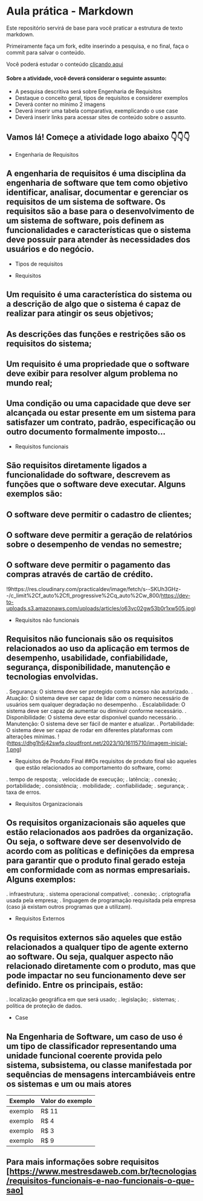 # Aula prática - Markdown

Este repositório servirá de base para você praticar a estrutura de texto markdown. 

Primeiramente faça um fork, edite inserindo a pesquisa, e no final, faça o commit para salvar o conteúdo.

Você poderá estudar o conteúdo [clicando aqui](https://docs.pipz.com/central-de-ajuda/learning-center/guia-basico-de-markdown#open)

#### Sobre a atividade, você deverá considerar o seguinte assunto:

- A pesquisa descritiva será sobre Engenharia de Requisitos
- Destaque o conceito geral, tipos de requisitos e considerer exemplos
- Deverá conter no mínimo 2 imagens
- Deverá inserir uma tabela comparativa, exemplicando o use case
- Deverá inserir links para acessar sites de conteúdo sobre o assunto.


## Vamos lá! Começe a atividade logo abaixo 👇👇👇

* Engenharia de Requisitos

## A engenharia de requisitos é uma disciplina da engenharia de software que tem como objetivo identificar, analisar, documentar e gerenciar os requisitos de um sistema de software. Os requisitos são a base para o desenvolvimento de um sistema de software, pois definem as funcionalidades e características que o sistema deve possuir para atender às necessidades dos usuários e do negócio.

* Tipos de requisitos
  
* Requisitos

## Um requisito é uma característica do sistema ou a descrição de algo que o sistema é capaz de realizar para atingir os seus objetivos;
## As descrições das funções e restrições são os requisitos do sistema;
## Um requisito é uma propriedade que o software deve exibir para resolver algum problema no mundo real;
## Uma condição ou uma capacidade que deve ser alcançada ou estar presente em um sistema para satisfazer um contrato, padrão, especificação ou outro documento formalmente imposto...


 * Requisitos funcionais
## São requisitos diretamente ligados a funcionalidade do software, descrevem as funções que o software deve executar. Alguns exemplos são:

## O software deve permitir o cadastro de clientes;
## O software deve permitir a geração de relatórios sobre o desempenho de vendas no semestre;
## O software deve permitir o pagamento das compras através de cartão de crédito.
!9https://res.cloudinary.com/practicaldev/image/fetch/s--SKUh3GHz--/c_limit%2Cf_auto%2Cfl_progressive%2Cq_auto%2Cw_800/https://dev-to-uploads.s3.amazonaws.com/uploads/articles/o63vc02gw53b0r1xw505.jpg) 

* Requisitos não funcionais
## Requisitos não funcionais são os requisitos relacionados ao uso da aplicação em termos de desempenho, usabilidade, confiabilidade, segurança, disponibilidade, manutenção e tecnologias envolvidas.
. Segurança: O sistema deve ser protegido contra acesso não autorizado.
. Atuação: O sistema deve ser capaz de lidar com o número necessário de usuários sem qualquer degradação no desempenho.
. Escalabilidade: O sistema deve ser capaz de aumentar ou diminuir conforme necessário.
. Disponibilidade: O sistema deve estar disponível quando necessário.
. Manutenção: O sistema deve ser fácil de manter e atualizar.
. Portabilidade: O sistema deve ser capaz de rodar em diferentes plataformas com alterações mínimas.
!(https://dhg1h5j42swfq.cloudfront.net/2023/10/16115710/imagem-inicial-1.png)

* Requisitos de Produto Final
##Os requisitos de produto final são aqueles que estão relacionados ao comportamento do software, como:

. tempo de resposta;
. velocidade de execução;
. latência;
. conexão;
. portabilidade;
. consistência;
. mobilidade;
. confiabilidade;
. segurança;
. taxa de erros.

* Requisitos Organizacionais
## Os requisitos organizacionais são aqueles que estão relacionados aos padrões da organização. Ou seja, o software deve ser desenvolvido de acordo com as políticas e definições da empresa para garantir que o produto final gerado esteja em conformidade com as normas empresariais. Alguns exemplos:

. infraestrutura;
. sistema operacional compatível;
. conexão;
. criptografia usada pela empresa;
. linguagem de programação requisitada pela empresa (caso já existam outros programas que a utilizam).

* Requisitos Externos
## Os requisitos externos são aqueles que estão relacionados a qualquer tipo de agente externo ao software. Ou seja, qualquer aspecto não relacionado diretamente com o produto, mas que pode impactar no seu funcionamento deve ser definido. Entre os principais, estão:

. localização geográfica em que será usado;
. legislação;
. sistemas;
. política de proteção de dados.

* Case
## Na Engenharia de Software, um caso de uso é um tipo de classificador representando uma unidade funcional coerente provida pelo sistema, subsistema, ou classe manifestada por sequências de mensagens intercambiáveis entre os sistemas e um ou mais atores
Exemplo  | Valor do exemplo
-------- | ------
exemplo  | R$ 11
exemplo  | R$ 4
exemplo  | R$ 3
exemplo  | R$ 9

## Para mais informações sobre requisitos [https://www.mestresdaweb.com.br/tecnologias/requisitos-funcionais-e-nao-funcionais-o-que-sao]
